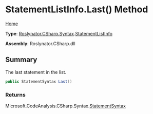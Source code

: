# StatementListInfo\.Last\(\) Method

[Home](../../../../../README.md)

**Type**: [Roslynator.CSharp.Syntax](../../README.md)\.[StatementListInfo](../README.md)

**Assembly**: Roslynator\.CSharp\.dll

## Summary

The last statement in the list\.

```csharp
public StatementSyntax Last()
```

### Returns

Microsoft\.CodeAnalysis\.CSharp\.Syntax\.[StatementSyntax](https://docs.microsoft.com/en-us/dotnet/api/microsoft.codeanalysis.csharp.syntax.statementsyntax)

